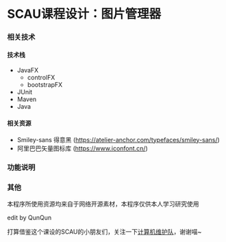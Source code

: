 # SCAU课程设计：图片管理器

### 相关技术

#### 技术栈

- JavaFX
  - controlFX
  - bootstrapFX
- JUnit
- Maven
- Java

#### 相关资源

- Smiley-sans 得意黑 (https://atelier-anchor.com/typefaces/smiley-sans/)
- 阿里巴巴矢量图标库 (https://www.iconfont.cn/)

### 功能说明

### 其他

本程序所使用资源均来自于网络开源素材，本程序仅供本人学习研究使用

edit by QunQun

打算借鉴这个课设的SCAU的小朋友们，关注一下[计算机维护队](https://mp.weixin.qq.com/s?__biz=MjM5NzI5ODE1MA==&mid=2650383496&idx=1&sn=ae29aa6fad00b072c54f958cbff23eb4&chksm=bed12e0189a6a7171da80a8fb702b7837612f40ff3f2640060753e1488817579a4ba17614f6d&scene=18#wechat_redirect)，谢谢喵~
